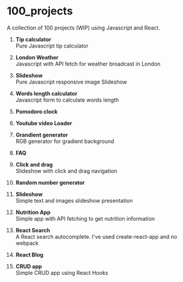 # 100_projects

A collection of 100 projects (WIP) using Javascript and React.

01. <b>Tip calculator</b><br>
Pure Javascript tip calculator

02. <b>London Weather</b><br>
Javascript with API fetch for weather broadcast in London

03. <b>Slideshow</b><br>
Pure Javascript responsive image Slideshow

04. <b>Words length calculator</b><br>
Javascript form to calculate words length

05. <b>Pomodoro clock</b>

06. <b>Youtube video Loader</b>

07. <b>Grandient generator</b><br>
RGB generator for gradient background

08. <b>FAQ</b>

09. <b>Click and drag</b><br>
Slideshow with click and drag navigation

10. <b>Random number generator</b>

11. <b>Slideshow</b><br>
Simple text and images slideshow presentation

14. <b>Nutrition App</b><br>
Simple app with API fetching to get nutrition information

17. <b>React Search</b><br>
A React search autocomplete. I've used create-react-app and no webpack

18. <b>React Blog</b><br>

19. <b>CRUD app</b><br>
Simple CRUD app using React Hooks
